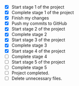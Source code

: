 - [x] Start stage 1 of the project
- [x] Complete stage 1 of the project
- [x] Finish my changes
- [x] Push my commits to GitHub
- [x] Start stage 2 of the project
- [X] Complete stage 2
- [X] Start stage 3 of the project
- [X] Complete stage 3 
- [X] Start stage 4 of the project
- [ ] Complete stage 4 
- [ ] Start stage 5 of the project
- [ ] Complete stage 5
- [ ] Project completed. 
- [ ] Delete unnecessary files.
